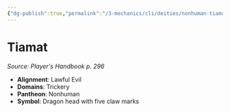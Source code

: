 ```yaml
---
{"dg-publish":true,"permalink":"/3-mechanics/cli/deities/nonhuman-tiamat/","tags":["ttrpg-cli/compendium/src/5e/phb","ttrpg-cli/deity/nonhuman","ttrpg-cli/domain/trickery"],"noteIcon":""}
---
```


# Tiamat
*Source: Player's Handbook p. 296* 

- **Alignment**: Lawful Evil
- **Domains**: Trickery
- **Pantheon**: Nonhuman
- **Symbol**: Dragon head with five claw marks